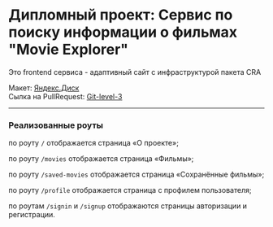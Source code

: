 #  Дипломный проект: Сервис по поиску информации о фильмах "Movie Explorer"
Это frontend сервиса - адаптивный сайт с инфраструктурой пакета CRA


Макет: [Яндекс.Диск](https://disk.yandex.ru/d/qn4UzDPRPlceFQ)  
Сылка на PullRequest: [Git-level-3](https://github.com/Aleksandr-Shelukhin/movies-explorer-frontend/pull/2)  

---

### Реализованные роуты

по роуту `/` отображается страница «О проекте»;

по роуту `/movies` отображается страница «Фильмы»;

по роуту `/saved-movies` отображается страница «Сохранённые фильмы»;

по роуту `/profile` отображается страница с профилем пользователя;

по роутам `/signin` и `/signup` отображаются страницы авторизации и регистрации.
